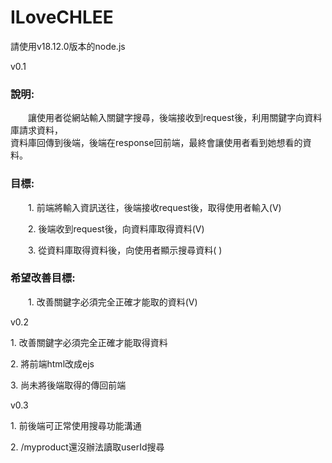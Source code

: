 # ILoveCHLEE

<p>請使用v18.12.0版本的node.js</p>

v0.1

<h3>說明:</h3>  
<p>&emsp;&emsp;讓使用者從網站輸入關鍵字搜尋，後端接收到request後，利用關鍵字向資料庫請求資料，<br>資料庫回傳到後端，後端在response回前端，最終會讓使用者看到她想看的資料。<p>
      
<h3>目標:</h3>  
<p>&emsp;&emsp;1. 前端將輸入資訊送往，後端接收request後，取得使用者輸入(V)<p>
<p>&emsp;&emsp;2. 後端收到request後，向資料庫取得資料(V)<p>
<p>&emsp;&emsp;3. 從資料庫取得資料後，向使用者顯示搜尋資料( )<p>
  
<h3>希望改善目標:</h3>  
<p>&emsp;&emsp;1. 改善關鍵字必須完全正確才能取的資料(V)<p>

v0.2

<p>1. 改善關鍵字必須完全正確才能取得資料</p>
<p>2. 將前端html改成ejs</p>
<p>3. 尚未將後端取得的傳回前端</p>

v0.3

<p>1. 前後端可正常使用搜尋功能溝通</p>
<p>2. /myproduct還沒辦法讀取userId搜尋</p>
